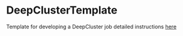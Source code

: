 # DeepClusterTemplate
Template for developing a DeepCluster job
detailed instructions [here](https://github.com/githublu/DeepCluster/blob/master/docs/index.md)